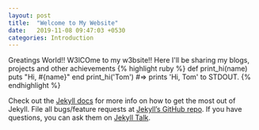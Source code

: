 ```yaml
---
layout: post
title:  "Welcome to My Website"
date:   2019-11-08 09:47:03 +0530
categories: Introduction 
---
```

Greatings World!! 
W3lCOme to my w3bsite!!
Here I'll be sharing my blogs, projects and other achievements 
{% highlight ruby %}
def print_hi(name)
  puts "Hi, #{name}"
end
print_hi('Tom')
#=> prints 'Hi, Tom' to STDOUT.
{% endhighlight %}

Check out the [Jekyll docs][jekyll-docs] for more info on how to get the most out of Jekyll. File all bugs/feature requests at [Jekyll’s GitHub repo][jekyll-gh]. If you have questions, you can ask them on [Jekyll Talk][jekyll-talk].

[jekyll-docs]: https://jekyllrb.com/docs/home
[jekyll-gh]:   https://github.com/jekyll/jekyll
[jekyll-talk]: https://talk.jekyllrb.com/
